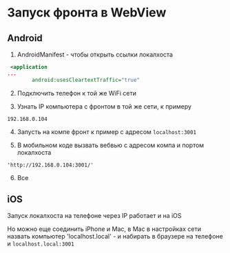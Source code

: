 # Запуск фронта в WebView

## Android

1. AndroidManifest - чтобы открыть ссылки локалхоста

```xml
 <application
...
        android:usesCleartextTraffic="true"
```

2. Подключить телефон к той же WiFi сети

3. Узнать IP компьютера с фронтом в той же сети, к примеру
```
192.168.0.104
```

4. Запусть на компе фронт к пример с адресом `localhost:3001`

5. В мобильном коде вызвать вебвью с адресом компа и портом локалхоста

```
'http://192.168.0.104:3001/'
```

6. Все

## iOS 

Запуск локалхоста на телефоне через IP работает и на iOS

Но можно еще соединить iPhone и Mac, в Mac в настройках сети назвать компьютер 'localhost.local' - и набирать в браузере на телефоне и `localhost.local:3001`
